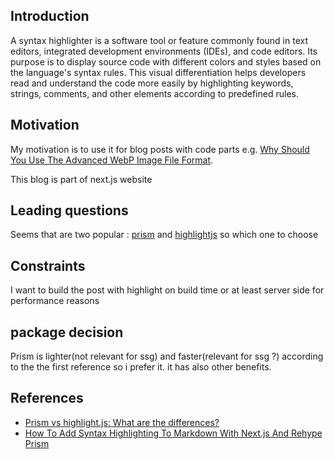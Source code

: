 <h2>Introduction</h2>
A syntax highlighter is a software tool or feature commonly found in text editors, integrated development environments (IDEs), and code editors. Its purpose is to display source code with different colors and styles based on the language's syntax rules. This visual differentiation helps developers read and understand the code more easily by highlighting keywords, strings, comments, and other elements according to predefined rules.

<h2>Motivation</h2>
<p>My motivation is to use it for blog posts with code parts e.g. <a href='https://nathankrasney.com/posts/load-image-faster-with-webp'>Why Should You Use The Advanced WebP Image File Format</a>.</p> 
<p>This blog is part of next.js website</a>

<h2>Leading questions</h2>
Seems that are two popular : <a href='https://prismjs.com/'>prism</a> and <a href='https://highlightjs.org/'>highlightjs</a> so which one to choose

<h2>Constraints</h2>
I want to build the post with highlight on build time or at least server side for performance reasons

<h2>package decision</h2>
Prism is lighter(not relevant for ssg) and faster(relevant for ssg ?) according to the the first reference so i prefer it. it has also other benefits.

<h2>References</h2>
<ul>
<li><a href='https://stackshare.io/stackups/highlightjs-vs-prism'>Prism vs highlight.js: What are the differences?</a></li>
<li><a href='https://www.youtube.com/watch?v=8ftIq9cgWMo'>How To Add Syntax Highlighting To Markdown With Next.js And Rehype Prism</a></li>
</ul>
